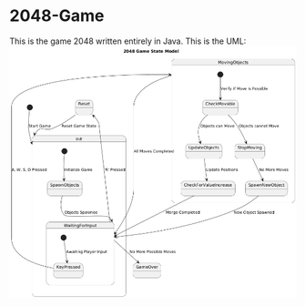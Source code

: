 # 2048-Game
 This is the game 2048 written entirely in Java. This is the UML:
![couldn't load UML](https://github.com/bambuk-Java/2048-Game/blob/main/UML-Diagramm.png)
